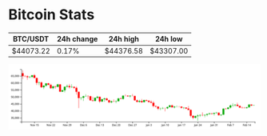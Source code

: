 # Bitcoin Stats

BTC/USDT|24h change|24h high|24h low|
|---|---|---|---|
|$44073.22|0.17%|$44376.58|$43307.00|

<img src="./chart.svg">
